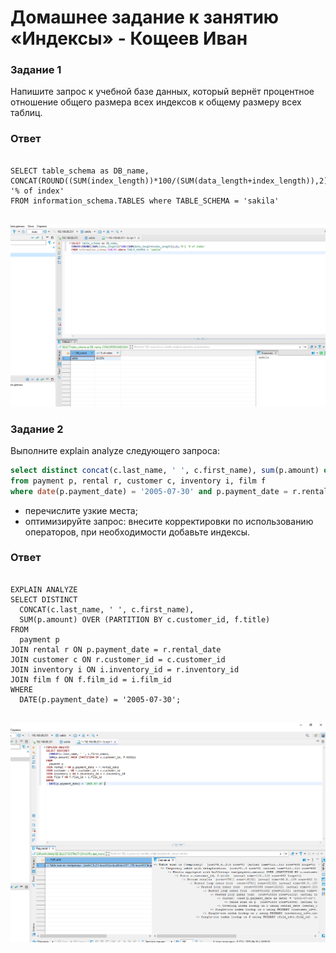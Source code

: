 # Домашнее задание к занятию «Индексы» - Кощеев Иван


### Задание 1

Напишите запрос к учебной базе данных, который вернёт процентное отношение общего размера всех индексов к общему размеру всех таблиц.

### Ответ

```

SELECT table_schema as DB_name,
CONCAT(ROUND((SUM(index_length))*100/(SUM(data_length+index_length)),2),'%') '% of index'
FROM information_schema.TABLES where TABLE_SCHEMA = 'sakila'


```
![image1](https://github.com/SirSeoPro/11-05/blob/main/1.png)

### Задание 2

Выполните explain analyze следующего запроса:
```sql
select distinct concat(c.last_name, ' ', c.first_name), sum(p.amount) over (partition by c.customer_id, f.title)
from payment p, rental r, customer c, inventory i, film f
where date(p.payment_date) = '2005-07-30' and p.payment_date = r.rental_date and r.customer_id = c.customer_id and i.inventory_id = r.inventory_id
```
- перечислите узкие места;
- оптимизируйте запрос: внесите корректировки по использованию операторов, при необходимости добавьте индексы.
 
### Ответ

```

EXPLAIN ANALYZE
SELECT DISTINCT 
  CONCAT(c.last_name, ' ', c.first_name), 
  SUM(p.amount) OVER (PARTITION BY c.customer_id, f.title)
FROM 
  payment p
JOIN rental r ON p.payment_date = r.rental_date
JOIN customer c ON r.customer_id = c.customer_id
JOIN inventory i ON i.inventory_id = r.inventory_id
JOIN film f ON f.film_id = i.film_id
WHERE 
  DATE(p.payment_date) = '2005-07-30';


```
![image2](https://github.com/SirSeoPro/11-05/blob/main/2.png)
